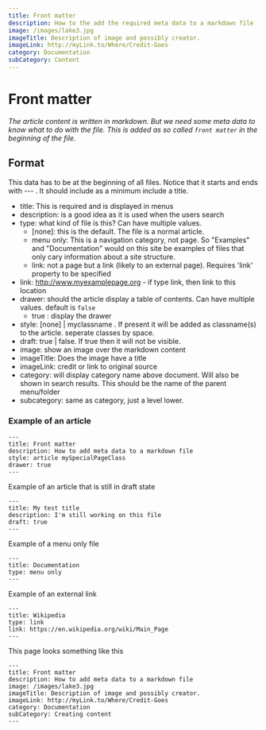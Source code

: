 ```yaml
---
title: Front matter
description: How to the add the required meta data to a markdown file
image: /images/lake3.jpg
imageTitle: Description of image and possibly creator.
imageLink: http://myLink.to/Where/Credit-Goes
category: Documentation
subCategory: Content
---
```


# Front matter

_The article content is written in markdown. But we need some meta data to know what to do with the file. This is added as so called `front matter` in the beginning of the file._

## Format
This data has to be at the beginning of all files. Notice that it starts and ends with --- . It should include as a minimum include a title.

* title: This is required and is displayed in menus
* description: is a good idea as it is used when the users search
* type: what kind of file is this? Can have multiple values.
  * [none]: this is the default. The file is a normal article.
  * menu only: This is a navigation category, not page. So "Examples" and "Documentation" would on this site be examples of files that only cary information about a site structure.
  * link: not a page but a link (likely to an external page). Requires 'link' property to be specified
* link: http://www.myexamplepage.org - if type link, then link to this location
* drawer: should the article display a table of contents. Can have multiple values. default is `false`
  * true : display the drawer
* style: [none] | myclassname . If present it will be added as classname(s) to the article. seperate classes by space.
* draft: true | false. If true then it will not be visible.
* image: show an image over the markdown content
* imageTitle: Does the image have a title 
* imageLink: credit or link to original source 
* category: will display category name above document. Will also be shown in search results. This should be the name of the parent menu/folder
* subcategory: same as category, just a level lower.


### Example of an article
```
---
title: Front matter
description: How to add meta data to a markdown file
style: article mySpecialPageClass
drawer: true
---
```

Example of an article that is still in draft state
```
---
title: My test title
description: I'm still working on this file
draft: true
---
```


Example of a menu only file
```
---
title: Documentation
type: menu only
---
```

Example of an external link
```
---
title: Wikipedia
type: link
link: https://en.wikipedia.org/wiki/Main_Page
---
```

This page looks something like this
```
---
title: Front matter
description: How to add meta data to a markdown file
image: /images/lake3.jpg
imageTitle: Description of image and possibly creator.
imageLink: http://myLink.to/Where/Credit-Goes
category: Documentation
subCategory: Creating content
---
```

